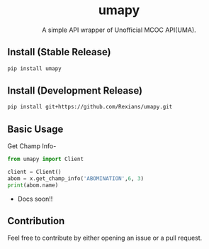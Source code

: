 <div>
  <h1 align='center'>
    umapy
  </h1>
</div>
<div>
  <p align='center'>
    A simple API wrapper of Unofficial MCOC API(UMA).
  </p>
</div>

## Install (Stable Release)

```bash
pip install umapy
```

## Install (Development Release)

```bash
pip install git+https://github.com/Rexians/umapy.git
```

## Basic Usage

Get Champ Info-

```py
from umapy import Client

client = Client()
abom = x.get_champ_info('ABOMINATION',6, 3)
print(abom.name)
```

- Docs soon!!

## Contribution

Feel free to contribute by either opening an issue or a pull request.
